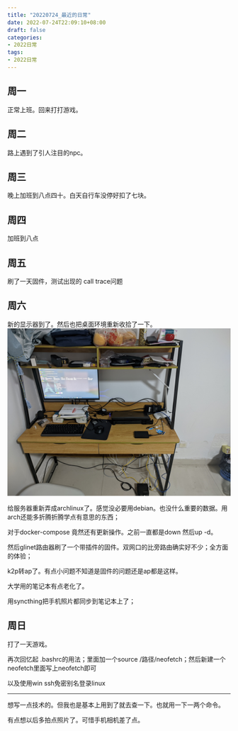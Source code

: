 ```yaml
---
title: "20220724_最近的日常"
date: 2022-07-24T22:09:10+08:00
draft: false
categories:
- 2022日常
tags:
- 2022日常
---
```






## 周一

正常上班。回来打打游戏。

## 周二

路上遇到了引人注目的npc。 

## 周三

晚上加班到八点四十。白天自行车没停好扣了七块。

## 周四

加班到八点

## 周五

刷了一天固件，测试出现的 call trace问题

## 周六

新的显示器到了。然后也把桌面环境重新收拾了一下。
![一身家当](https://raw.githubusercontent.com/nianyisi/20220717/main/07/AGC_20220723_200441231.jpg)

给服务器重新弄成archlinux了。感觉没必要用debian。也没什么重要的数据。用arch还能多折腾折腾学点有意思的东西；

对于docker-compose 竟然还有更新操作。之前一直都是down 然后up -d。

然后glinet路由器刷了一个带插件的固件。双网口的比旁路由确实好不少；全方面的体验；

k2p转ap了。有点小问题不知道是固件的问题还是ap都是这样。

大学用的笔记本有点老化了。

用syncthing把手机照片都同步到笔记本上了；

## 周日

打了一天游戏。

再次回忆起 .bashrc的用法；里面加一个source /路径/neofetch；然后新建一个neofetch里面写上neofetch即可

以及使用win ssh免密别名登录linux

---

想写一点技术的。但我也是基本上用到了就去查一下。也就用一下一两个命令。

有点想以后多拍点照片了。可惜手机相机差了点。


